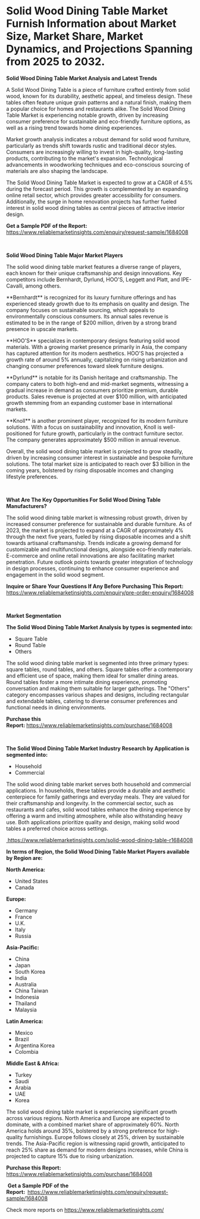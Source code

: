 <p><h1>Solid Wood Dining Table Market Furnish Information about Market Size, Market Share, Market Dynamics, and Projections Spanning from 2025 to 2032.</h1></p><p><strong>Solid Wood Dining Table Market Analysis and Latest Trends</strong></p>
<p><p>A Solid Wood Dining Table is a piece of furniture crafted entirely from solid wood, known for its durability, aesthetic appeal, and timeless design. These tables often feature unique grain patterns and a natural finish, making them a popular choice for homes and restaurants alike. The Solid Wood Dining Table Market is experiencing notable growth, driven by increasing consumer preference for sustainable and eco-friendly furniture options, as well as a rising trend towards home dining experiences.</p><p>Market growth analysis indicates a robust demand for solid wood furniture, particularly as trends shift towards rustic and traditional décor styles. Consumers are increasingly willing to invest in high-quality, long-lasting products, contributing to the market's expansion. Technological advancements in woodworking techniques and eco-conscious sourcing of materials are also shaping the landscape.</p><p>The Solid Wood Dining Table Market is expected to grow at a CAGR of 4.5% during the forecast period. This growth is complemented by an expanding online retail sector, which provides greater accessibility for consumers. Additionally, the surge in home renovation projects has further fueled interest in solid wood dining tables as central pieces of attractive interior design.</p></p>
<p><strong>Get a Sample PDF of the Report:&nbsp;</strong> <a href="https://www.reliablemarketinsights.com/enquiry/request-sample/1684008?utm_campaign=3164&utm_medium=2&utm_source=Github&utm_content=ia&utm_term=04042025&utm_id=solid-wood-dining-table">https://www.reliablemarketinsights.com/enquiry/request-sample/1684008</a></p>
<p>&nbsp;</p>
<p><strong>Solid Wood Dining Table Major Market Players</strong></p>
<p><p>The solid wood dining table market features a diverse range of players, each known for their unique craftsmanship and design innovations. Key competitors include Bernhardt, Dyrlund, HOO'S, Leggett and Platt, and IPE-Cavalli, among others.</p><p>**Bernhardt** is recognized for its luxury furniture offerings and has experienced steady growth due to its emphasis on quality and design. The company focuses on sustainable sourcing, which appeals to environmentally conscious consumers. Its annual sales revenue is estimated to be in the range of $200 million, driven by a strong brand presence in upscale markets.</p><p>**HOO'S** specializes in contemporary designs featuring solid wood materials. With a growing market presence primarily in Asia, the company has captured attention for its modern aesthetics. HOO'S has projected a growth rate of around 5% annually, capitalizing on rising urbanization and changing consumer preferences toward sleek furniture designs.</p><p>**Dyrlund** is notable for its Danish heritage and craftsmanship. The company caters to both high-end and mid-market segments, witnessing a gradual increase in demand as consumers prioritize premium, durable products. Sales revenue is projected at over $100 million, with anticipated growth stemming from an expanding customer base in international markets.</p><p>**Knoll** is another prominent player, recognized for its modern furniture solutions. With a focus on sustainability and innovation, Knoll is well-positioned for future growth, particularly in the contract furniture sector. The company generates approximately $500 million in annual revenue.</p><p>Overall, the solid wood dining table market is projected to grow steadily, driven by increasing consumer interest in sustainable and bespoke furniture solutions. The total market size is anticipated to reach over $3 billion in the coming years, bolstered by rising disposable incomes and changing lifestyle preferences.</p></p>
<p>&nbsp;</p>
<p><strong>What Are The Key Opportunities For Solid Wood Dining Table Manufacturers?</strong></p>
<p><p>The solid wood dining table market is witnessing robust growth, driven by increased consumer preference for sustainable and durable furniture. As of 2023, the market is projected to expand at a CAGR of approximately 4% through the next five years, fueled by rising disposable incomes and a shift towards artisanal craftsmanship. Trends indicate a growing demand for customizable and multifunctional designs, alongside eco-friendly materials. E-commerce and online retail innovations are also facilitating market penetration. Future outlook points towards greater integration of technology in design processes, continuing to enhance consumer experience and engagement in the solid wood segment.</p></p>
<p><strong>Inquire or Share Your Questions If Any Before Purchasing This Report:</strong> <a href="https://www.reliablemarketinsights.com/enquiry/pre-order-enquiry/1684008?utm_campaign=3164&utm_medium=2&utm_source=Github&utm_content=ia&utm_term=04042025&utm_id=solid-wood-dining-table">https://www.reliablemarketinsights.com/enquiry/pre-order-enquiry/1684008</a></p>
<p>&nbsp;</p>
<p><strong>Market Segmentation</strong></p>
<p><strong>The Solid Wood Dining Table Market Analysis by types is segmented into:</strong></p>
<p><ul><li>Square Table</li><li>Round Table</li><li>Others</li></ul></p>
<p><p>The solid wood dining table market is segmented into three primary types: square tables, round tables, and others. Square tables offer a contemporary and efficient use of space, making them ideal for smaller dining areas. Round tables foster a more intimate dining experience, promoting conversation and making them suitable for larger gatherings. The "Others" category encompasses various shapes and designs, including rectangular and extendable tables, catering to diverse consumer preferences and functional needs in dining environments.</p></p>
<p><strong>Purchase this Report:&nbsp;</strong><a href="https://www.reliablemarketinsights.com/purchase/1684008?utm_campaign=3164&utm_medium=2&utm_source=Github&utm_content=ia&utm_term=04042025&utm_id=solid-wood-dining-table">https://www.reliablemarketinsights.com/purchase/1684008</a></p>
<p>&nbsp;</p>
<p><strong>The Solid Wood Dining Table Market Industry Research by Application is segmented into:</strong></p>
<p><ul><li>Household</li><li>Commercial</li></ul></p>
<p><p>The solid wood dining table market serves both household and commercial applications. In households, these tables provide a durable and aesthetic centerpiece for family gatherings and everyday meals. They are valued for their craftsmanship and longevity. In the commercial sector, such as restaurants and cafes, solid wood tables enhance the dining experience by offering a warm and inviting atmosphere, while also withstanding heavy use. Both applications prioritize quality and design, making solid wood tables a preferred choice across settings.</p></p>
<p><a href="https://www.reliablemarketinsights.com/solid-wood-dining-table-r1684008?utm_campaign=3164&utm_medium=2&utm_source=Github&utm_content=ia&utm_term=04042025&utm_id=solid-wood-dining-table">&nbsp;https://www.reliablemarketinsights.com/solid-wood-dining-table-r1684008</a></p>
<p><strong>In terms of Region, the Solid Wood Dining Table Market Players available by Region are:</strong></p>
<p>
    <p> <strong> North America: </strong>
        <ul>
            <li>United States</li>
            <li>Canada</li>
        </ul>
        </p> 
    <p> <strong> Europe: </strong>
        <ul>
            <li>Germany</li>
            <li>France</li>
            <li>U.K.</li>
            <li>Italy</li>
            <li>Russia</li>
        </ul>
        </p> 
    <p> <strong> Asia-Pacific: </strong>
        <ul>
            <li>China</li>
            <li>Japan</li>
            <li>South Korea</li>
            <li>India</li>
            <li>Australia</li>
            <li>China Taiwan</li>
            <li>Indonesia</li>
            <li>Thailand</li>
            <li>Malaysia</li>
        </ul>
        </p> 
    <p> <strong> Latin America: </strong>
        <ul>
            <li>Mexico</li>
            <li>Brazil</li>
            <li>Argentina Korea</li>
            <li>Colombia</li>
        </ul>
        </p> 
    <p> <strong> Middle East & Africa: </strong>
        <ul>
            <li>Turkey</li>
            <li>Saudi</li>
            <li>Arabia</li>
            <li>UAE</li>
            <li>Korea</li>
        </ul>
    </p>
    </p>
<p><p>The solid wood dining table market is experiencing significant growth across various regions. North America and Europe are expected to dominate, with a combined market share of approximately 60%. North America holds around 35%, bolstered by a strong preference for high-quality furnishings. Europe follows closely at 25%, driven by sustainable trends. The Asia-Pacific region is witnessing rapid growth, anticipated to reach 25% share as demand for modern designs increases, while China is projected to capture 15% due to rising urbanization.</p></p>
<p><strong>Purchase this Report: </strong><a href="https://www.reliablemarketinsights.com/purchase/1684008?utm_campaign=3164&utm_medium=2&utm_source=Github&utm_content=ia&utm_term=04042025&utm_id=solid-wood-dining-table">https://www.reliablemarketinsights.com/purchase/1684008</a></p>
<p>&nbsp;<strong>Get a Sample PDF of the Report:&nbsp;&nbsp;</strong><a href="https://www.reliablemarketinsights.com/enquiry/request-sample/1684008?utm_campaign=3164&utm_medium=2&utm_source=Github&utm_content=ia&utm_term=04042025&utm_id=solid-wood-dining-table">https://www.reliablemarketinsights.com/enquiry/request-sample/1684008</a></p>
<p><strong></strong></p>
<p>Check more reports on <a href="https://www.reliablemarketinsights.com/?utm_campaign=3164&utm_medium=2&utm_source=Github&utm_content=ia&utm_term=04042025&utm_id=solid-wood-dining-table">https://www.reliablemarketinsights.com/</a></p>
